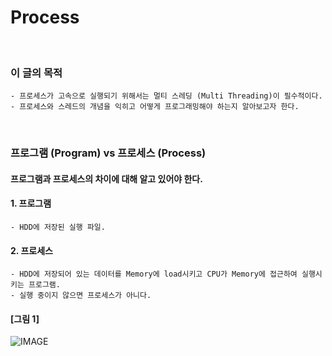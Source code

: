 # Process
<br/>

### 이 글의 목적
    - 프로세스가 고속으로 실행되기 위해서는 멀티 스레딩 (Multi Threading)이 필수적이다.
    - 프로세스와 스레드의 개념을 익히고 어떻게 프로그래밍해야 하는지 알아보고자 한다.
<br/>

### 프로그램 (Program) vs 프로세스 (Process)
#### 프로그램과 프로세스의 차이에 대해 알고 있어야 한다.
#### 1. 프로그램
    - HDD에 저장된 실행 파일.

#### 2. 프로세스
    - HDD에 저장되어 있는 데이터를 Memory에 load시키고 CPU가 Memory에 접근하여 실행시키는 프로그램.
    - 실행 중이지 않으면 프로세스가 아니다.

#### [그림 1]
![IMAGE](images/windowsProcess.png)
